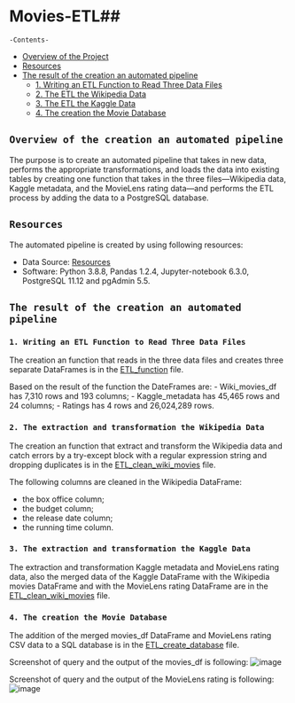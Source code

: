 # Movies-ETL## 
`-Contents-`	
	
- [Overview of the Project](#overview-of-the-creation-an-automated-pipeline)	
- [Resources](#resources)	
- [The result of the creation an automated pipeline](#the-result-of-the-creation-an-automated-pipeline)	
  - [1. Writing an ETL Function to Read Three Data Files](#Writing-an-ETL-Function-to-Read-Three-Data-Files)	
  - [2. The ETL the Wikipedia Data](#The-extraction-and-transformation-the-Wikipedia-Data)
  - [3. The ETL the Kaggle Data](#The-extraction-and-transformation-the-Kaggle-Data)
  - [4. The creation the Movie Database](#The-creation-the-Movie-Database)
	
## `Overview of the creation an automated pipeline`	
	
The purpose is to create an automated pipeline that takes in new data, performs the appropriate transformations, and loads the data into existing tables by creating one function that takes in the three files—Wikipedia data, Kaggle metadata, and the MovieLens rating data—and performs the ETL process by adding the data to a PostgreSQL database.

## `Resources`	
The automated pipeline is created by using following resources:	
  - Data Source: [Resources](./Resources/)	
  - Software: Python 3.8.8, Pandas 1.2.4, Jupyter-notebook 6.3.0, PostgreSQL 11.12 and pgAdmin 5.5.	
## `The result of the creation an automated pipeline`
### `1. Writing an ETL Function to Read Three Data Files`
  The creation an function that reads in the three data files and creates three separate DataFrames is in the [ETL_function](./ETL_function_test.ipynb) file.

  Based on the result of the function the DateFrames are:
    - Wiki_movies_df has 7,310 rows and 193 columns;
    - Kaggle_metadata has 45,465 rows and 24 columns;
    - Ratings has 4 rows and 26,024,289 rows.

### `2. The extraction and transformation the Wikipedia Data`
  The creation an function that extract and transform the Wikipedia data and catch errors by a try-except block with a regular expression string and dropping duplicates is in the [ETL_clean_wiki_movies](./ETL_clean_wiki_movies.ipynb) file.
  
  The following columns are cleaned in the Wikipedia DataFrame:
  - the box office column;
  - the budget column;
  - the release date column;
  - the running time column.
### `3. The extraction and transformation the Kaggle Data`
  The extraction and transformation Kaggle metadata and MovieLens rating data, also the merged data of the Kaggle DataFrame with the Wikipedia movies DataFrame and with the MovieLens rating DataFrame are in the [ETL_clean_wiki_movies](./ETL_clean_wiki_movies.ipynb) file.
### `4. The creation the Movie Database`
  The addition of the merged movies_df DataFrame and MovieLens rating CSV data to a SQL database is in the [ETL_create_database](./ETL_create_database.ipynb) file.
 
  Screenshot of query and the output of the movies_df is following:
  ![image](https://user-images.githubusercontent.com/68247343/130376892-415671d7-5107-42e5-b2c7-fc437a967cec.png)

  Screenshot of query and the output of the MovieLens rating is following:
  ![image](https://user-images.githubusercontent.com/68247343/130376910-51338da6-8a54-47d7-89d6-ed65098939c9.png)
  
